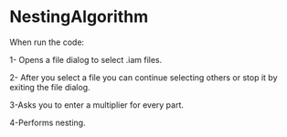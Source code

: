 # NestingAlgorithm
When run the code:

1- Opens a file dialog to select .iam files. 

2- After you select a file you can continue selecting others or stop it by exiting the file dialog.

3-Asks you to enter a multiplier for every part.

4-Performs nesting.
